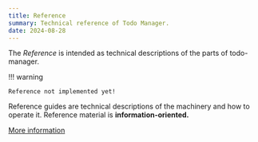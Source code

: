 ```yaml
---
title: Reference 
summary: Technical reference of Todo Manager.
date: 2024-08-28
---
```


The *Reference* is intended as technical descriptions of the parts of todo-manager.

!!! warning

    Reference not implemented yet!

Reference guides are technical descriptions of the machinery and how to operate it. Reference material is **information-oriented.**

[More information](https://diataxis.fr/reference/)
